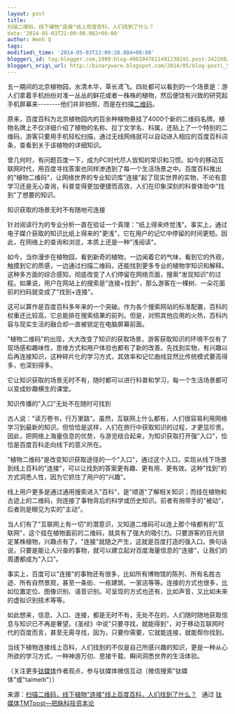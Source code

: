 ```yaml
--- 
layout: post 
title:
扫描二维码，线下植物"连接"线上百度百科，人们找到了什么？ 
date:'2014-05-03T22:09:00.002+08:00' 
author: Wenh Q
tags:
modified\_time: '2014-05-03T22:09:28.084+08:00' 
blogger\_id: tag:blogger.com,1999:blog-4961947611491238191.post-3422882926123900994
blogger\_orig\_url: http://binaryware.blogspot.com/2014/05/blog-post\_5141.html
---
```

五一期间的北京植物园，水清木华，草长鸢飞。四处都可以看到的一个场景是：游人们拿着手机纷纷对准一丛丛的鲜花或者一株株的植物，然后便饶有兴致的研究起手机屏幕来--------他们并非拍照，而是在扫描[二维码](http://www.tmtpost.com/tag/%E4%BA%8C%E7%BB%B4%E7%A0%81)。



原来，百度百科为北京植物园内的百余种植物悬挂了4000个新的二维码名牌。植物名牌上不仅详细介绍了植物的名称、拉丁文学名、科属，还贴上了一个特别的二维码，游客只要用手机轻松扫描，通过无线网络就可以自动进入相应的百度百科词条，查看到关于该植物的详细知识。



曾几何时，有问题百度一下，成为PC时代尽人皆知的常识和习惯。如今的移动互联网时代，用百度寻找答案也同样渗透到了每一个生活场景之中。百度百科推出的"植物二维码"，让网络世界的专业知识库"连接"起了现实世界的实物，不论有意学习还是无心查询，科普变得更加便捷而高效，人们在印象深刻的科普体验中"找到"了想要的知识。







知识获取的场景无时不有随地可连接



针对阅读行为的专业分析一直在验证一个真理："纸上得来终觉浅"。事实上，通过电子媒介获取的知识比纸上得来的"更浅"，它在用户的记忆中停留的时间更短。因此，在网络上的查询和浏览，本质上还是一种"浅阅读"。



如今，当你漫步在植物园，看到新奇的植物，一边闻着它的气味，看到它的外观，触摸到它的质感，一边通过扫描二维码，还能找到更多专业的植物学知识和解释。这种多方面的综合感知，彻底改变了人们停留在网络页面，搜索"发现知识"的过程。如果说，用户在网站上的搜索是"连接+找到"，那么游客在一棵树、一朵花面前的扫码就变成了"找到+连接"。



这可以算作是百度百科多年来的一个突破。作为各个搜索网站的标准配置，百科的权重还比较高，它总能排在搜索结果的前列。但是，对照其他应用的火热，百科内容与现实生活的融合却一直被锁定在电脑屏幕前面。



"植物二维码"的出现，大大改变了知识的获取场景，游客获取知识的环境不仅有了现场感和趣味性，思维方式和用户体验也都有了新的改善。先找到实物，有兴趣以后再连接知识，这种碎片化的学习方式，其效率和记忆曲线显然比传统模式要高得多，也深刻得多。



它让知识获取的场景无时不有，随时都可以进行科普和学习，每一个生活场景都可以变成妙趣横生的课堂。







知识传播的"入口"无处不在随时可找到



古人说："读万卷书，行万里路"。虽然，互联网上什么都有，人们很容易利用网络学习到最新的知识。但恰恰是这样，人们在旅行中获取知识的过程，才更显珍贵。因此，把网络上海量信息的优势，与游览结合起来，为知识获取打开强"入口"，恰恰是百度百科走向线下的意义所在。



"植物二维码"是改变知识获取途径的一个"入口"，通过这个入口，实现从线下场景到线上百科的"连接"，可以让找到的答案更有趣、更有用、更有效。这种"找到"的方式洞悉人性，因为它抓住了用户的"兴趣"。



线上用户更多是通过通用搜索进入"百科"，是"顺道"了解相关知识；而挂在植物和古迹上的二维码，则连接了事物背后的科学或历史知识。前者有捎带手的"被动"，后者则是眼见为实的"主动"。



当人们有了"互联网上有一切"的潜意识，又知道二维码可以连上那个啥都有的"互联网"，这个挂在植物面前的二维码，就具有了强大的吸引力。只要游客的目光锁定某株植物，兴趣点有了，"连接"就随之产生，这就是百度打造的强入口。换句话说，只要是能让人兴奋的事物，就可以建立起对百度海量信息的"连接"，让我们的周遭都成为"入口"。



事实上，百度可以"连接"的事物还有很多，比如所有博物馆的陈列、所有名胜古迹、所有自然景观，甚至一条街、一栋建筑、一家店等等。连接的方式也很多，比如位置定位、图像识别、语音识别。可呈现的方式也还有，比如声音，又比如未来的虚拟识别技术等等。



如此想来，信息、入口、连接，都是无时不有，无处不在的，人们随时随地获取信息与知识已不再是奢望。《圣经》中说"只要寻找，就能得到"，对于移动互联网时代的百度而言，甚至无需寻找，因为，只要你需要，它就能连接，就能帮你找到。



当线下植物连接线上百科，人们找到的不仅是自己所感兴趣的知识，更是一种从心所欲的学习方式，一种神游万仞、思接千载、瞬间洞悉世界的生活体验。



（关注更多[钛媒体](http://www.tmtpost.com/)作者观点，参与钛媒体微信互动（微信搜索"钛媒体"或"taimeiti"））
<div>




</div>

<div>

来源：[扫描二维码，线下植物"连接"线上百度百科，人们找到了什么？](http://www.tmtpost.com/108196.html) 
 通过 [钛媒体TMTpost—把脉科技资本论](http://www.tmtpost.com/)

</div>
